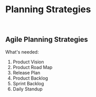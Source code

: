 # Planning Strategies

<br>

## Agile Planning Strategies

What's needed:

1. Product Vision
2. Product Road Map
3. Release Plan
4. Product Backlog
5. Sprint Backlog
6. Daily Standup
